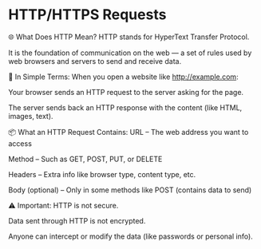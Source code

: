 # HTTP/HTTPS Requests


🌐 What Does HTTP Mean?
HTTP stands for HyperText Transfer Protocol.

It is the foundation of communication on the web — a set of rules used by web browsers and servers to send and receive data.


🧭 In Simple Terms:
When you open a website like http://example.com:

Your browser sends an HTTP request to the server asking for the page.

The server sends back an HTTP response with the content (like HTML, images, text).



📦 What an HTTP Request Contains:
URL – The web address you want to access

Method – Such as GET, POST, PUT, or DELETE

Headers – Extra info like browser type, content type, etc.

Body (optional) – Only in some methods like POST (contains data to send)


⚠️ Important:
HTTP is not secure.

Data sent through HTTP is not encrypted.

Anyone can intercept or modify the data (like passwords or personal info).

